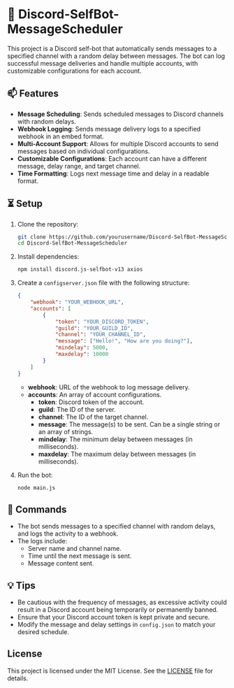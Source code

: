 # 📖 Discord-SelfBot-MessageScheduler
This project is a Discord self-bot that automatically sends messages to a specified channel with a random delay between messages. The bot can log successful message deliveries and handle multiple accounts, with customizable configurations for each account.

## 📫 Features

- **Message Scheduling**: Sends scheduled messages to Discord channels with random delays.
- **Webhook Logging**: Sends message delivery logs to a specified webhook in an embed format.
- **Multi-Account Support**: Allows for multiple Discord accounts to send messages based on individual configurations.
- **Customizable Configurations**: Each account can have a different message, delay range, and target channel.
- **Time Formatting**: Logs next message time and delay in a readable format.
  
## ⏳ Setup

1. Clone the repository:
    ```bash
    git clone https://github.com/yourusername/Discord-SelfBot-MessageScheduler.git
    cd Discord-SelfBot-MessageScheduler
    ```

2. Install dependencies:
    ```bash
    npm install discord.js-selfbot-v13 axios
    ```

3. Create a `configserver.json` file with the following structure:
    ```json
    {
        "webhook": "YOUR_WEBHOOK_URL",
        "accounts": [
            {
                "token": "YOUR_DISCORD_TOKEN",
                "guild": "YOUR_GUILD_ID",
                "channel": "YOUR_CHANNEL_ID",
                "message": ["Hello!", "How are you doing?"],
                "mindelay": 5000,
                "maxdelay": 10000
            }
        ]
    }
    ```

    - **webhook**: URL of the webhook to log message delivery.
    - **accounts**: An array of account configurations.
        - **token**: Discord token of the account.
        - **guild**: The ID of the server.
        - **channel**: The ID of the target channel.
        - **message**: The message(s) to be sent. Can be a single string or an array of strings.
        - **mindelay**: The minimum delay between messages (in milliseconds).
        - **maxdelay**: The maximum delay between messages (in milliseconds).

4. Run the bot:
    ```bash
    node main.js
    ```

## 💬 Commands

- The bot sends messages to a specified channel with random delays, and logs the activity to a webhook.
- The logs include:
  - Server name and channel name.
  - Time until the next message is sent.
  - Message content sent.

## 💡 Tips

- Be cautious with the frequency of messages, as excessive activity could result in a Discord account being temporarily or permanently banned.
- Ensure that your Discord account token is kept private and secure.
- Modify the message and delay settings in `config.json` to match your desired schedule.

## License

This project is licensed under the MIT License. See the [LICENSE](LICENSE) file for details.
